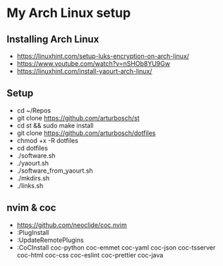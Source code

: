 # My Arch Linux setup

## Installing Arch Linux

- https://linuxhint.com/setup-luks-encryption-on-arch-linux/
- https://www.youtube.com/watch?v=nSHOb8YU9Gw
- https://linuxhint.com/install-yaourt-arch-linux/

## Setup

- cd ~/Repos
- git clone https://github.com/arturbosch/st
- cd st && sudo make install
- git clone https://github.com/arturbosch/dotfiles
- chmod +x -R dotfiles
- cd dotfiles
- ./software.sh
- ./yaourt.sh
- ./software_from_yaourt.sh
- ./mkdirs.sh
- ./links.sh

## nvim & coc

- https://github.com/neoclide/coc.nvim
- :PlugInstall
- :UpdateRemotePlugins
- :CoCInstall coc-python coc-emmet coc-yaml coc-json coc-tsserver coc-html coc-css coc-eslint coc-prettier coc-java
